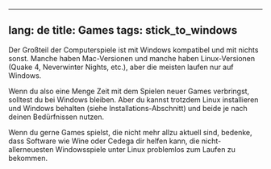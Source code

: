 

---
lang: de
title: Games
tags: stick_to_windows
---

Der Gro&szlig;teil der Computerspiele ist mit Windows kompatibel und mit nichts sonst. Manche haben Mac-Versionen und manche haben Linux-Versionen (Quake 4, Neverwinter Nights, etc.), aber die meisten laufen nur auf Windows.

Wenn du also eine Menge Zeit mit dem Spielen neuer Games verbringst, solltest du bei Windows bleiben. Aber du kannst trotzdem Linux installieren und Windows behalten (siehe Installations-Abschnitt) und beide je nach deinen Bed&uuml;rfnissen nutzen.

Wenn du gerne Games spielst, die nicht mehr allzu aktuell sind, bedenke, dass Software wie Wine oder Cedega dir helfen kann, die nicht-allerneuesten Windowsspiele unter Linux problemlos zum Laufen zu bekommen.
